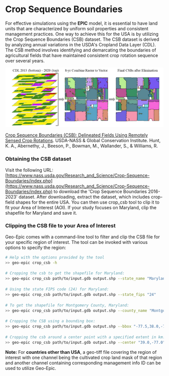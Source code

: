 # Crop Sequence Boundaries

For effective simulations using the **EPIC** model, it is essential to have land units that are characterized by uniform soil properties and consistent management practices. One way to achieve this for the USA is by utilizing the Crop Sequence Boundaries (CSB) dataset. The CSB dataset is derived by analyzing annual variations in the USDA's Cropland Data Layer (CDL). The CSB method involves identifying and demarcating the boundaries of agricultural fields that have maintained consistent crop rotation sequence over several years. 


![CSb](./assets/csb.png)

[Crop Sequence Boundaries (CSB): Delineated Fields Using Remotely Sensed Crop Rotations](https://www.nass.usda.gov/Education_and_Outreach/Reports,_Presentations_and_Conferences/reports/conferences/ICAS-2023/Crop%20Sequence%20Boundaries%20%28CSB%29%20Delineated%20Fields%20Using%20Remotely%20Sensed%20Crop%20Rotations.pdf). 
USDA-NASS & Global Conservation Institute.
Hunt, K. A., Abernethy, J., Beeson, P., Bowman, M., Wallander, S., & Williams, R.

### Obtaining the CSB dataset

Visit the following URL: [https://www.nass.usda.gov/Research_and_Science/Crop-Sequence-Boundaries/index.php](https://www.nass.usda.gov/Research_and_Science/Crop-Sequence-Boundaries/index.php) to download the 'Crop Sequence Boundaries 2016-2023' dataset. After downloading, extract the dataset, which includes crop-field shapes for the entire USA. You can then use crop_csb tool to clip it to fit your Area of Interest (AOI). If your study focuses on Maryland, clip the shapefile for Maryland and save it.
 

### Clipping the CSB file to your Area of Interest
Geo-Epic comes with a command-line tool to filter and clip the CSB file for your specific region of interest.
The tool can be invoked with various options to specify the region:
```bash
# Help with the options provided by the tool
>> geo-epic crop_csb -h

# Cropping the csb to get the shapefile for Maryland:
>> geo-epic crop_csb path/to/input.gdb output.shp --state_name "Maryland"

# Using the state FIPS code (24) for Maryland:
>> geo-epic crop_csb path/to/input.gdb output.shp --state_fips "24"

# To get the shapefile for Montgomery County, Maryland:
>> geo-epic crop_csb path/to/input.gdb output.shp --county_name "Montgomery, Maryland"

# Cropping the CSB using a bounding box:
>> geo-epic crop_csb path/to/input.gdb output.shp --bbox "-77.5,38.0,-76.0,39.5"

# Cropping the csb around a center point with a specified extent in km:
>> geo-epic crop_csb path/to/input.gdb output.shp --center "39.0,-77.0" --extent "50x50"
```

**Note:** For **countries other than USA**, a geo-tiff file covering the region of interest with one channel being the cultivated crop land mask of that region and another channel containing corresponding management info ID can be used to utilize Geo-Epic.